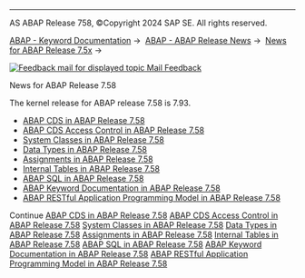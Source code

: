   

* * *

AS ABAP Release 758, ©Copyright 2024 SAP SE. All rights reserved.

[ABAP - Keyword Documentation](javascript:call_link\('abenabap.htm'\)) →  [ABAP - ABAP Release News](javascript:call_link\('abennews.htm'\)) →  [News for ABAP Release 7.5x](javascript:call_link\('abennews-75.htm'\)) → 

 [![](Mail.gif?object=Mail.gif "Feedback mail for displayed topic") Mail Feedback](mailto:f1_help@sap.com?subject=Feedback%20on%20ABAP%20Documentation&body=Document:%20News%20for%20ABAP%20Release%207.58%2C%20ABENNEWS-758%2C%20758%0D%0A%0D%0AError:%0D%0A%0D%0A%0D%0A%0D%0ASuggestion%20for%20improvement:)

News for ABAP Release 7.58

The kernel release for ABAP release 7.58 is 7.93.

-   [ABAP CDS in ABAP Release 7.58](javascript:call_link\('abennews-758-abap_cds.htm'\))
-   [ABAP CDS Access Control in ABAP Release 7.58](javascript:call_link\('abennews-758-cds_access_control.htm'\))
-   [System Classes in ABAP Release 7.58](javascript:call_link\('abennews-758-system_classes.htm'\))
-   [Data Types in ABAP Release 7.58](javascript:call_link\('abennews-758-types.htm'\))
-   [Assignments in ABAP Release 7.58](javascript:call_link\('abennews-758-assignments.htm'\))
-   [Internal Tables in ABAP Release 7.58](javascript:call_link\('abennews-758-itab.htm'\))
-   [ABAP SQL in ABAP Release 7.58](javascript:call_link\('abennews-758-abap_sql.htm'\))
-   [ABAP Keyword Documentation in ABAP Release 7.58](javascript:call_link\('abennews-758-abap_docu.htm'\))
-   [ABAP RESTful Application Programming Model in ABAP Release 7.58](javascript:call_link\('abennews-758-restful.htm'\))

Continue
[ABAP CDS in ABAP Release 7.58](javascript:call_link\('abennews-758-abap_cds.htm'\))
[ABAP CDS Access Control in ABAP Release 7.58](javascript:call_link\('abennews-758-cds_access_control.htm'\))
[System Classes in ABAP Release 7.58](javascript:call_link\('abennews-758-system_classes.htm'\))
[Data Types in ABAP Release 7.58](javascript:call_link\('abennews-758-types.htm'\))
[Assignments in ABAP Release 7.58](javascript:call_link\('abennews-758-assignments.htm'\))
[Internal Tables in ABAP Release 7.58](javascript:call_link\('abennews-758-itab.htm'\))
[ABAP SQL in ABAP Release 7.58](javascript:call_link\('abennews-758-abap_sql.htm'\))
[ABAP Keyword Documentation in ABAP Release 7.58](javascript:call_link\('abennews-758-abap_docu.htm'\))
[ABAP RESTful Application Programming Model in ABAP Release 7.58](javascript:call_link\('abennews-758-restful.htm'\))